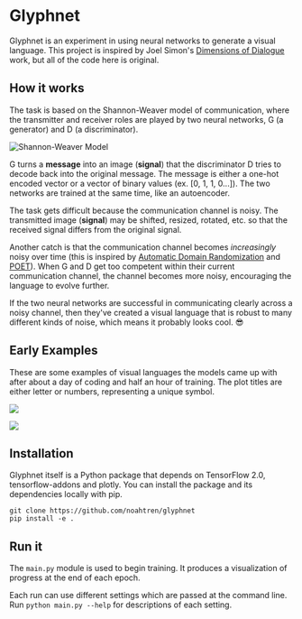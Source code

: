 # Glyphnet

Glyphnet is an experiment in using neural networks to generate a visual language.
This project is inspired by Joel Simon's [Dimensions of Dialogue](https://www.joelsimon.net/dimensions-of-dialogue.html)
work, but all of the code here is original.

## How it works

The task is based on the Shannon-Weaver model of communication, where
the transmitter and receiver roles are played by two neural networks, G (a generator)
and D (a discriminator).

![Shannon-Weaver Model](https://i.imgur.com/0F8K9jX.png)

G turns a **message** into an image (**signal**) that the discriminator D tries to
decode back into the original message. The message is either a one-hot encoded
vector or a vector of binary values (ex. [0, 1, 1, 0...]). The two networks are trained
at the same time, like an autoencoder.

The task gets difficult because the communication channel is noisy. The transmitted image
(**signal**) may be shifted, resized, rotated, etc. so that the received signal differs
from the original signal.

Another catch is that the communication channel becomes _increasingly_ noisy over time (this
is inspired by [Automatic Domain Randomization](https://openai.com/blog/solving-rubiks-cube/)
and [POET](https://eng.uber.com/poet-open-ended-deep-learning/)). When G and D get too 
competent within their current communication channel, the channel becomes more noisy,
encouraging the language to evolve further.

If the two neural networks are successful in communicating clearly across a noisy channel, then they've created
a visual language that is robust to many different kinds of noise, which means it probably looks cool. 😎️

## Early Examples

These are some examples of visual languages the models came up with after about 
a day of coding and half an hour of training. The plot titles are either letter or numbers, representing a unique
symbol.

![](https://i.imgur.com/NNh58Nx.png)

![](https://i.imgur.com/NkSESQL.png)

## Installation

Glyphnet itself is a Python package that depends on TensorFlow 2.0, tensorflow-addons and plotly. You
can install the package and its dependencies locally with pip.

```
git clone https://github.com/noahtren/glyphnet
pip install -e .
```

## Run it

The `main.py` module is used to begin training. 
It produces a visualization of progress at the end of each epoch.

Each run can use different settings which are passed
at the command line. Run `python main.py --help` for descriptions of each setting.
